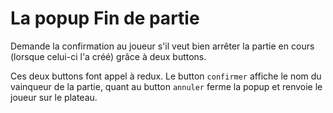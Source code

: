 <h1>La popup Fin de partie</h1>

Demande la confirmation au joueur s'il veut bien arrêter la partie en cours (lorsque celui-ci l'a créé) grâce à deux buttons.

Ces deux buttons font appel à redux. Le button <code>confirmer</code> affiche le nom du vainqueur de la partie, quant au button <code>annuler</code> ferme la popup et renvoie le joueur sur le plateau.
